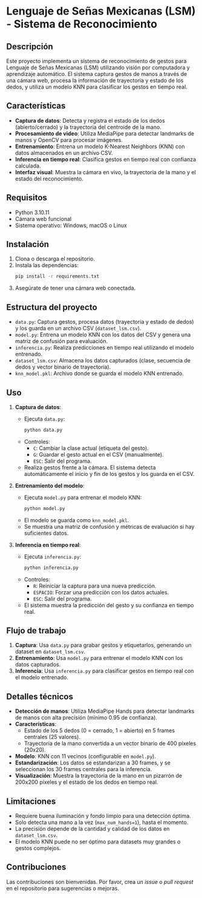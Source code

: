 # Lenguaje de Señas Mexicanas (LSM) - Sistema de Reconocimiento

## Descripción

Este proyecto implementa un sistema de reconocimiento de gestos para Lenguaje de Señas Mexicanas (LSM) utilizando visión por computadora y aprendizaje automático. El sistema captura gestos de manos a través de una cámara web, procesa la información de trayectoria y estado de los dedos, y utiliza un modelo KNN para clasificar los gestos en tiempo real.

## Características

- **Captura de datos**: Detecta y registra el estado de los dedos (abierto/cerrado) y la trayectoria del centroide de la mano.
- **Procesamiento de video**: Utiliza MediaPipe para detectar landmarks de manos y OpenCV para procesar imágenes.
- **Entrenamiento**: Entrena un modelo K-Nearest Neighbors (KNN) con datos almacenados en un archivo CSV.
- **Inferencia en tiempo real**: Clasifica gestos en tiempo real con confianza calculada.
- **Interfaz visual**: Muestra la cámara en vivo, la trayectoria de la mano y el estado del reconocimiento.

## Requisitos

- Python 3.10.11
- Cámara web funcional
- Sistema operativo: Windows, macOS o Linux

## Instalación

1. Clona o descarga el repositorio.
2. Instala las dependencias:
   ```bash
   pip install -r requirements.txt
   ```
3. Asegúrate de tener una cámara web conectada.

## Estructura del proyecto

- `data.py`: Captura gestos, procesa datos (trayectoria y estado de dedos) y los guarda en un archivo CSV (`dataset_lsm.csv`).
- `model.py`: Entrena un modelo KNN con los datos del CSV y genera una matriz de confusión para evaluación.
- `inferencia.py`: Realiza predicciones en tiempo real utilizando el modelo entrenado.
- `dataset_lsm.csv`: Almacena los datos capturados (clase, secuencia de dedos y vector binario de trayectoria).
- `knn_model.pkl`: Archivo donde se guarda el modelo KNN entrenado.

## Uso

1. **Captura de datos**:

   - Ejecuta `data.py`:
     ```bash
     python data.py
     ```
   - Controles:
     - `C`: Cambiar la clase actual (etiqueta del gesto).
     - `G`: Guardar el gesto actual en el CSV (manualmente).
     - `ESC`: Salir del programa.
   - Realiza gestos frente a la cámara. El sistema detecta automáticamente el inicio y fin de los gestos y los guarda en el CSV.

2. **Entrenamiento del modelo**:

   - Ejecuta `model.py` para entrenar el modelo KNN:
     ```bash
     python model.py
     ```
   - El modelo se guarda como `knn_model.pkl`.
   - Se muestra una matriz de confusión y métricas de evaluación si hay suficientes datos.

3. **Inferencia en tiempo real**:
   - Ejecuta `inferencia.py`:
     ```bash
     python inferencia.py
     ```
   - Controles:
     - `R`: Reiniciar la captura para una nueva predicción.
     - `ESPACIO`: Forzar una predicción con los datos actuales.
     - `ESC`: Salir del programa.
   - El sistema muestra la predicción del gesto y su confianza en tiempo real.

## Flujo de trabajo

1. **Captura**: Usa `data.py` para grabar gestos y etiquetarlos, generando un dataset en `dataset_lsm.csv`.
2. **Entrenamiento**: Usa `model.py` para entrenar el modelo KNN con los datos capturados.
3. **Inferencia**: Usa `inferencia.py` para clasificar gestos en tiempo real con el modelo entrenado.

## Detalles técnicos

- **Detección de manos**: Utiliza MediaPipe Hands para detectar landmarks de manos con alta precisión (mínimo 0.95 de confianza).
- **Características**:
  - Estado de los 5 dedos (0 = cerrado, 1 = abierto) en 5 frames centrales (25 valores).
  - Trayectoria de la mano convertida a un vector binario de 400 píxeles (20x20).
- **Modelo**: KNN con 11 vecinos (configurable en `model.py`).
- **Estandarización**: Los datos se estandarizan a 30 frames, y se seleccionan los 30 frames centrales para la inferencia.
- **Visualización**: Muestra la trayectoria de la mano en un pizarrón de 200x200 píxeles y el estado de los dedos en tiempo real.

## Limitaciones

- Requiere buena iluminación y fondo limpio para una detección óptima.
- Solo detecta una mano a la vez (`max_num_hands=1`), hasta el momento.
- La precisión depende de la cantidad y calidad de los datos en `dataset_lsm.csv`.
- El modelo KNN puede no ser óptimo para datasets muy grandes o gestos complejos.

## Contribuciones

Las contribuciones son bienvenidas. Por favor, crea un _issue_ o _pull request_ en el repositorio para sugerencias o mejoras.
